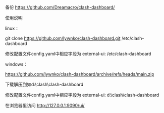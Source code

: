 备份 https://github.com/Dreamacro/clash-dashboard/

使用说明

linux： 

git clone https://github.com/lywnko/clash-dashboard.git  /etc/clash-dashboard

修改配置文件config.yaml中相应字段为 external-ui: /etc/clash-dashboard

windows：

https://github.com/lywnko/clash-dashboard/archive/refs/heads/main.zip

下载解压到如d:\clash\clash-dashboard

修改配置文件config.yaml中相应字段为 external-ui: d:\clash\clash-dashboard


在浏览器里访问 http://127.0.0.1:9090/ui/
